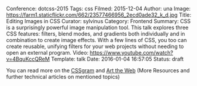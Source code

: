 Conference: dotcss-2015
Tags: css
Filmed: 2015-12-04
Author: una
Image: https://farm1.staticflickr.com/662/23577466956_2ecd0ade32_k_d.jpg
Title: Editing Images in CSS
Curator: sylvinus
Category: Frontend
Summary: CSS is a surprisingly powerful image manipulation tool. This talk explores three CSS features: filters, blend modes, and gradients both individually and in combination to create image effects. With a few lines of CSS, you too can create reusable, unifying filters for your web projects without needing to open an external program.
Video: https://www.youtube.com/watch?v=4BquKccQReM
Template: talk
Date: 2016-01-04 16:57:05
Status: draft

You can read more on the [CSSgram](http://una.im/CSSgram) and [Art the Web](http://arttheweb.com)
(More Resources and further technical articles on mentioned topics) 